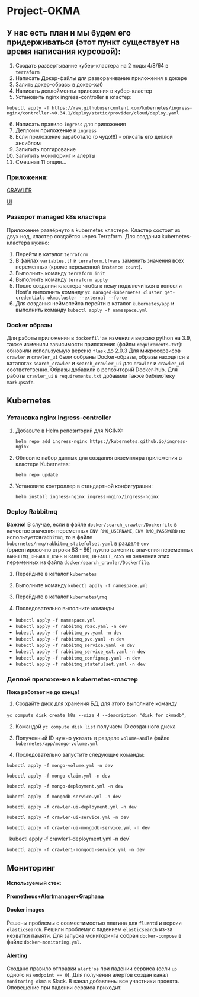 # Project-OKMA
## У нас есть план и мы будем его придерживаться (этот пункт существует на время написания курсовой):

1. Создать развертывание кубер-кластера на 2 ноды 4/8/64 в `terraform`
2. Написать Докер-файлы для разворачивание приложения в докере
3. Залить докер-образы в докер-хаб
4. Написать деплойменты приложения в кубер-кластер
5. Установить nginx ingress-controller в кластер:

`kubectl apply -f https://raw.githubusercontent.com/kubernetes/ingress-nginx/controller-v0.34.1/deploy/static/provider/cloud/deploy.yaml`

6. Написать правило `ingress` для приложения
7. Деплоим приложение и `ingress`
8. Если приложение заработало (о чудо!!!) - описать его деплой ансиблом
9. Запилить логгирование
10. Запилить мониторинг и алерты
11. Смешная 11 опция...

### Приложения:
[CRAWLER](https://github.com/express42/search_engine_crawler)

[UI](https://github.com/express42/search_engine_ui)

### Разворот managed k8s кластера

Приложение развёрнуто в kubernetes кластере. Кластер состоит из двух нод, кластер создаётся через Terraform. Для
создания kubernetes-кластера нужно:

1. Перейти в каталог `terraform`
2. В файлах `variables.tf` и `terraform.tfvars` заменить значения всех переменных (кроме переменной `instance count`).
3. Выполнить команду `terraform init`
4. Выполнить команду `terraform apply`
5. После создания кластера чтобы к нему подключиться в консоли Host'a выполнить команду 
   `yc managed-kubernetes cluster get-credentials okmacluster --external --force`
6. Для создания неймспейса перейти в каталог `kubernetes/app` и выполнить команду `kubectl apply -f namespace.yml`

### Docker образы

Для работы приложения в `dockerfil'ах` изменили версию python на 3.9, также изменили зависимости приложения (файлы
`requirements.txt`): обновили используемую версию `flask` до 2.0.3
Для микросервисов `crawler` и `crawler_ui` были собраны Docker-образы, образы находятся в каталогах `search_crawler`
и `search_crawler_ui` для `crawler` и `crawler_ui` соответственно. Образы добавили в репозиторий Docker-hub. Для работы 
`crawler_ui` в `requirements.txt` добавили также библиотеку `markupsafe`.

## Kubernetes

### Установка nginx ingress-controller

1. Добавьте в Helm репозиторий для NGINX:

    `helm repo add ingress-nginx https://kubernetes.github.io/ingress-nginx`

2. Обновите набор данных для создания экземпляра приложения в кластере Kubernetes:

    `helm repo update`

3. Установите контроллер в стандартной конфигурации:

    `helm install ingress-nginx ingress-nginx/ingress-nginx`

### Deploy Rabbitmq

**Важно!** В случае, если в файле `docker/search_crawler/Dockerfile` в качестве значения переменных `ENV RMQ_USERNAME`,
`ENV RMQ_PASSWORD` не используется`rabbitmq`, то в файле `kubernetes/rmq/rabbitmq_statefulset.yaml` в разделе `env`
(ориентировочно строки 83 - 86) нужно заменить значения переменных `RABBITMQ_DEFAULT_USER` и `RABBITMQ_DEFAULT_PASS` на
значения этих переменных из файла `docker/search_crawler/Dockerfile`.

1. Перейдите в каталог `kubernetes`

2. Выполните команду `kubectl apply -f namespace.yml`

3. Перейдите в каталог `kubernetes\rmq`

4. Последовательно выполните команды

  * `kubectl apply -f namespace.yml`
  * `kubectl apply -f rabbitmq_rbac.yaml -n dev`
  * `kubectl apply -f rabbitmq_pv.yaml -n dev`
  * `kubectl apply -f rabbitmq_pvc.yaml -n dev`
  * `kubectl apply -f rabbitmq_service.yaml -n dev`
  * `kubectl apply -f rabbitmq_service_ext.yaml -n dev`
  * `kubectl apply -f rabbitmq_configmap.yaml -n dev`
  * `kubectl apply -f rabbitmq_statefulset.yaml -n dev`

### Деплой приложения в kubernetes-кластер

**Пока работает не до конца!**

1. Создайте диск для хранения БД, для этого выполните команду

  `yc compute disk create k8s --size 4 --description "disk for okmadb"`,

2. Командой `yc compute disk list` получаем ID созданного диска

3. Полученный ID нужно указать в разделе `volumeHandle` файле `kubernetes/app/mongo-volume.yml`

4. Последовательно запустите следующие команды:

  `kubectl apply -f mongo-volume.yml -n dev`

  `kubectl apply -f mongo-claim.yml -n dev`

  `kubectl apply -f mongo-deployment.yml -n dev`

  `kubectl apply -f mongodb-service.yml -n dev`

  `kubectl apply -f crawler-ui-deployment.yml -n dev`

  `kubectl apply -f crawler-ui-service.yml -n dev`

  `kubectl apply -f crawler-ui-mongodb-service.yml -n dev`

  `
  `kubectl apply -f crawler1-deployment.yml -n dev`

  `kubectl apply -f crawler1-mongodb-service.yml -n dev`


## Мониторинг
#### Используемый стек:

**Prometheus+Alertmanager+Graphana**

#### Docker images
Решены проблемы с совместимостью плагина для `fluentd` и версии `elasticsearch`. Решили проблему с падением
`elasticsearch` из-за нехватки памяти. Для запуска мониторинга собран `docker-compose` в файле `docker-monitoring.yml`.
<!-- Деплоймент для кубер кластера пока не готов -->
#### Alerting

Создано правило отправки `alert'ов` при падении сервиса (если `up` одного из `endpoint == 0`). Для получения алертов
создан канал `monitoring-okma` в Slack. В канал добавлены все участники проекта. Оповещение при падении сервиса
приходит.
